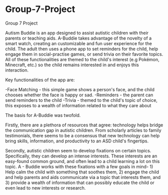 # Group-7-Project
Group 7 Project

Autism Buddie is an app designed to assist autistic children with their parents or teaching aids. A-Buddie takes advantage of the novelty of a smart watch, creating an customizable and fun user experience for the child. The adult then uses a phone app to set reminders for the child, help engage them in social-practise games, or send trivia on their favorite topics. All of these functionalities are themed to the child's interest (e.g Pokémon, Minecraft, etc.) so the child remains interested in and enjoys this interaction.

Key functionalities of the app are:
  
  -Face Matching - this simple game shows a person's face, and the child chooses whether the face is happy or sad. 
  -Reminders - the parent can send reminders to the child
  -Trivia - themed to the child's topic of choice, this exposes to a wealth of information related to what they care about
  
The basis for A-Buddie was twofold. 

Firstly, there are a plethora of resources that agree: technology helps bridge the communication gap in autistic children. From scholarly articles to family testimonials, there seems to be a consensus that new technology can help bring skills, information, and productivity to an ASD child's fingertips.

Secondly, autistic children seem to develop fixations on certain topics. Specifically, they can develop an intense interests. These interests are an easy-found common ground, and often lead to a child learning a lot on this topic. A - Buddie works with these fixations with a few goals in mind- 1) Help calm the child with something that soothes them, 2) engage the child and help parents and aids communicate via a topic that interests them, and 3) provide a wealth of information that can possibly educate the child or even lead to new interests or research.
